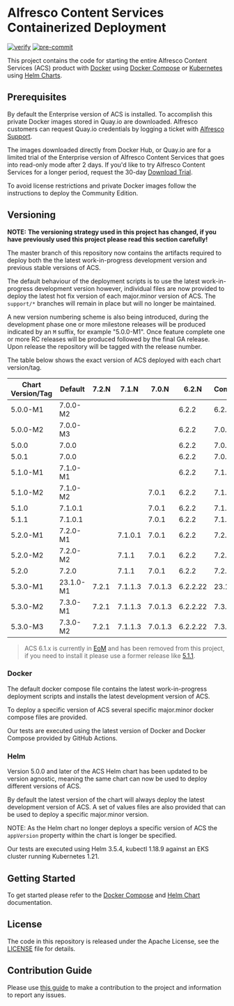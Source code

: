 # Alfresco Content Services Containerized Deployment

[![verify](https://github.com/Alfresco/acs-deployment/actions/workflows/verify.yml/badge.svg)](https://github.com/Alfresco/acs-deployment/actions/workflows/verify.yml)
[![pre-commit](https://img.shields.io/badge/pre--commit-enabled-brightgreen?logo=pre-commit&logoColor=white)](https://github.com/pre-commit/pre-commit)

This project contains the code for starting the entire Alfresco Content Services (ACS) product with [Docker](https://docs.docker.com/get-started) using [Docker Compose](https://docs.docker.com/compose) or [Kubernetes](https://kubernetes.io) using [Helm Charts](https://helm.sh).

## Prerequisites

By default the Enterprise version of ACS is installed. To accomplish this private Docker images stored in Quay.io are downloaded. Alfresco customers can request Quay.io credentials by logging a ticket with [Alfresco Support](https://support.alfresco.com/).

The images downloaded directly from Docker Hub, or Quay.io are for a limited trial of the Enterprise version of Alfresco Content Services that goes into read-only mode after 2 days. If you'd like to try Alfresco Content Services for a longer period, request the 30-day [Download Trial](https://www.alfresco.com/platform/content-services-ecm/trial/download).

To avoid license restrictions and private Docker images follow the instructions to deploy the Community Edition.

## Versioning

**NOTE:** **The versioning strategy used in this project has changed, if you have previously used this project please read this section carefully!**

The master branch of this repository now contains the artifacts required to deploy both the the latest work-in-progress development version and previous stable versions of ACS.

The default behaviour of the deployment scripts is to use the latest work-in-progress development version however, individual files are now provided to deploy the latest hot fix version of each major.minor version of ACS. The `support/*` branches will remain in place but will no longer be maintained.

A new version numbering scheme is also being introduced, during the development phase one or more milestone releases will be produced indicated by an `M` suffix, for example "5.0.0-M1". Once feature complete one or more RC releases will be produced followed by the final GA release. Upon release the repository will be tagged with the release number.

The table below shows the exact version of ACS deployed with each chart version/tag.

| Chart Version/Tag | Default   | 7.2.N     | 7.1.N     | 7.0.N     | 6.2.N     | Community |
|-------------------|-----------|-----------|-----------|-----------|-----------|-----------|
| 5.0.0-M1          | 7.0.0-M2  |           |           |           | 6.2.2     | 6.2.1-A8  |
| 5.0.0-M2          | 7.0.0-M3  |           |           |           | 6.2.2     | 7.0.0     |
| 5.0.0             | 7.0.0     |           |           |           | 6.2.2     | 7.0.0     |
| 5.0.1             | 7.0.0     |           |           |           | 6.2.2     | 7.0.0     |
| 5.1.0-M1          | 7.1.0-M1  |           |           |           | 6.2.2     | 7.1.0-M1  |
| 5.1.0-M2          | 7.1.0-M2  |           |           | 7.0.1     | 6.2.2     | 7.1.0-M2  |
| 5.1.0             | 7.1.0.1   |           |           | 7.0.1     | 6.2.2     | 7.1.0     |
| 5.1.1             | 7.1.0.1   |           |           | 7.0.1     | 6.2.2     | 7.1.0     |
| 5.2.0-M1          | 7.2.0-M1  |           | 7.1.0.1   | 7.0.1     | 6.2.2     | 7.2.0-M1  |
| 5.2.0-M2          | 7.2.0-M2  |           | 7.1.1     | 7.0.1     | 6.2.2     | 7.2.0-M2  |
| 5.2.0             | 7.2.0     |           | 7.1.1     | 7.0.1     | 6.2.2     | 7.2.0     |
| 5.3.0-M1          | 23.1.0-M1 | 7.2.1     | 7.1.1.3   | 7.0.1.3   | 6.2.2.22  | 23.1.0-M1 |
| 5.3.0-M2          | 7.3.0-M1  | 7.2.1     | 7.1.1.3   | 7.0.1.3   | 6.2.2.22  | 7.3.0-M2  |
| 5.3.0-M3          | 7.3.0-M2  | 7.2.1     | 7.1.1.3   | 7.0.1.3   | 6.2.2.22  | 7.3.0-M2  |

> ACS 6.1.x is currently in [EoM](https://www.alfresco.com/services/subscription/technical-support/product-support-status) and has been removed from this project, if you need to install it please use a former release like [5.1.1](https://github.com/Alfresco/acs-deployment/releases/tag/v5.1.1).

### Docker

The default docker compose file contains the latest work-in-progress deployment scripts and installs the latest development version of ACS.

To deploy a specific version of ACS several specific major.minor docker compose files are provided.

Our tests are executed using the latest version of Docker and Docker Compose provided by GitHub Actions.

### Helm

Version 5.0.0 and later of the ACS Helm chart has been updated to be version agnostic, meaning the same chart can now be used to deploy different versions of ACS.

By default the latest version of the chart will always deploy the latest development version of ACS. A set of values files are also provided that can be used to deploy a specific major.minor version.

NOTE: As the Helm chart no longer deploys a specific version of ACS the `appVersion` property within the chart is longer be specified.

Our tests are executed using Helm 3.5.4, kubectl 1.18.9 against an EKS cluster running Kubernetes 1.21.

## Getting Started

To get started please refer to the [Docker Compose](./docs/docker-compose) and [Helm Chart](./docs/helm) documentation.

## License

The code in this repository is released under the Apache License, see the [LICENSE](./LICENSE) file for details.

## Contribution Guide

Please use [this guide](CONTRIBUTING.md) to make a contribution to the project and information to report any issues.
